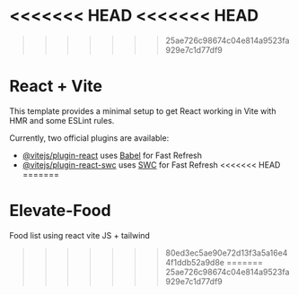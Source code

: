 <<<<<<< HEAD
<<<<<<< HEAD
=======
>>>>>>> 25ae726c98674c04e814a9523fa929e7c1d77df9
# React + Vite

This template provides a minimal setup to get React working in Vite with HMR and some ESLint rules.

Currently, two official plugins are available:

- [@vitejs/plugin-react](https://github.com/vitejs/vite-plugin-react/blob/main/packages/plugin-react/README.md) uses [Babel](https://babeljs.io/) for Fast Refresh
- [@vitejs/plugin-react-swc](https://github.com/vitejs/vite-plugin-react-swc) uses [SWC](https://swc.rs/) for Fast Refresh
<<<<<<< HEAD
=======
# Elevate-Food
Food list using react vite JS + tailwind
>>>>>>> 80ed3ec5ae90e72d13f3a5a16e44f1ddb52a9d8e
=======
>>>>>>> 25ae726c98674c04e814a9523fa929e7c1d77df9
